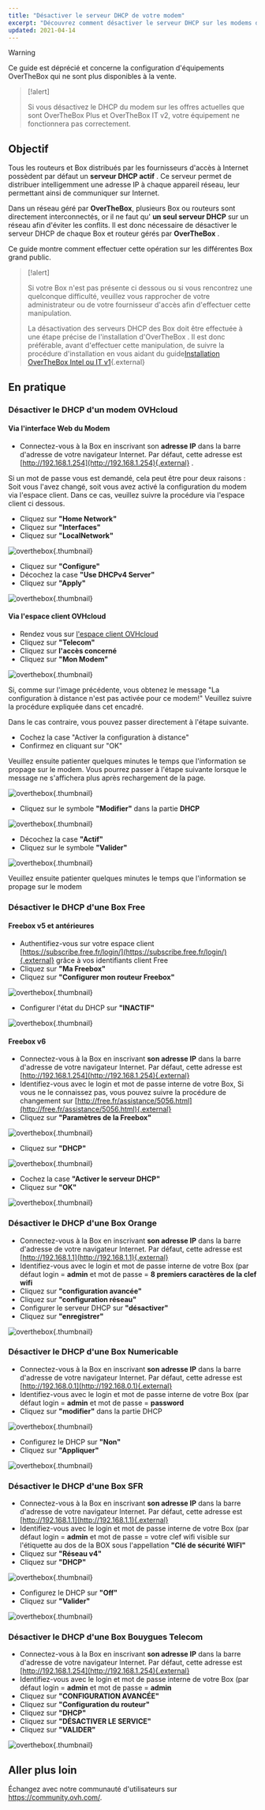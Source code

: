 ```yaml
---
title: "Désactiver le serveur DHCP de votre modem"
excerpt: "Découvrez comment désactiver le serveur DHCP sur les modems des principaux fournisseurs d'accès"
updated: 2021-04-14
---
```


> [!warning]
>
> Ce guide est déprécié et concerne la configuration d'équipements OverTheBox qui ne sont plus disponibles à la vente.
>

> [!alert]
>
> Si vous désactivez le DHCP du modem sur les offres actuelles que sont OverTheBox Plus et OverTheBox IT v2, votre équipement ne fonctionnera pas correctement.
>

## Objectif

Tous les routeurs et Box distribués par les fournisseurs d'accès à Internet possèdent par défaut un  **serveur DHCP actif** . Ce serveur permet de distribuer intelligemment une adresse IP à chaque appareil réseau, leur permettant ainsi de communiquer sur Internet.

Dans un réseau géré par **OverTheBox**, plusieurs Box ou routeurs sont directement interconnectés, or il ne faut qu' **un seul serveur DHCP**  sur un réseau afin d'éviter les conflits. Il est donc nécessaire de désactiver le serveur DHCP de chaque Box et routeur gérés par **OverTheBox** .

Ce guide montre comment effectuer cette opération sur les différentes Box grand public.

> [!alert]
>
> Si votre Box n'est pas présente ci dessous ou si vous rencontrez une quelconque difficulté, veuillez vous rapprocher de votre administrateur ou de votre fournisseur d'accès afin d'effectuer cette manipulation.
>
> La désactivation des serveurs DHCP des Box doit être effectuée à une étape précise de l'installation d'OverTheBox . Il est donc préférable, avant d'effectuer cette manipulation, de suivre la procédure d'installation en vous aidant du guide[Installation OverTheBox Intel ou IT v1](/pages/web_cloud/internet/overthebox/intel_itv1_installation){.external}
>

## En pratique

### Désactiver le DHCP d'un modem OVHcloud

#### Via l'interface Web du Modem

- Connectez-vous à la Box en inscrivant son **adresse IP** dans la barre d'adresse de votre navigateur Internet. Par défaut, cette adresse est [http://192.168.1.254](http://192.168.1.254){.external} .

Si un mot de passe vous est demandé, cela peut être pour deux raisons : Soit vous l'avez changé, soit vous avez activé la configuration du modem via l'espace client. Dans ce cas, veuillez suivre la procédure via l'espace client ci dessous.

- Cliquez sur **"Home Network"**
- Cliquez sur **"Interfaces"**
- Cliquez sur **"LocalNetwork"**

![overthebox](images/4320.png){.thumbnail}

- Cliquez sur **"Configure"**
- Décochez la case **"Use DHCPv4 Server"**
- Cliquez sur **"Apply"**

![overthebox](images/4321.png){.thumbnail}

#### Via l'espace client OVHcloud

- Rendez vous sur [l'espace client OVHcloud](https://www.ovh.com/auth/?action=gotomanager&from=https://www.ovh.com/fr/&ovhSubsidiary=fr)
- Cliquez sur **"Telecom"**
- Cliquez sur **l'accès concerné**
- Cliquez sur **"Mon Modem"**

![overthebox](images/4322.png){.thumbnail}

Si, comme sur l'image précédente, vous obtenez le message  "La configuration à distance n'est pas activée pour ce modem!"  Veuillez suivre la procédure expliquée dans cet encadré.

Dans le cas contraire, vous pouvez passer directement à l'étape suivante.

- Cochez la case "Activer la configuration à distance"
- Confirmez en cliquant sur "OK"

Veuillez ensuite patienter quelques minutes le temps que l'information se propage sur le modem. Vous pourrez passer à l'étape suivante lorsque le message ne s'affichera plus après rechargement de la page.

![overthebox](images/4323.png){.thumbnail}

- Cliquez sur le symbole **"Modifier"** dans la partie **DHCP**

![overthebox](images/4324.png){.thumbnail}

- Décochez la case **"Actif"**
- Cliquez sur le symbole **"Valider"**

![overthebox](images/4325.png){.thumbnail}

Veuillez ensuite patienter quelques minutes le temps que l'information se propage sur le modem

### Désactiver le DHCP d'une Box Free

#### Freebox v5 et antérieures

- Authentifiez-vous sur votre espace client [https://subscribe.free.fr/login/](https://subscribe.free.fr/login/){.external} grâce à vos identifiants client Free
- Cliquez sur **"Ma Freebox"**
- Cliquez sur **"Configurer mon routeur Freebox"**

![overthebox](images/4332.png){.thumbnail}

- Configurer l'état du DHCP sur **"INACTIF"**

![overthebox](images/4333.png){.thumbnail}

#### Freebox v6

- Connectez-vous à la Box en inscrivant **son adresse IP** dans la barre d'adresse de votre navigateur Internet. Par défaut, cette adresse est [http://192.168.1.254](http://192.168.1.254){.external}
- Identifiez-vous avec le login et mot de passe interne de votre Box, Si vous ne le connaissez pas, vous pouvez suivre la procédure de changement sur [http://free.fr/assistance/5056.html](http://free.fr/assistance/5056.html){.external}
- Cliquez sur **"Paramètres de la Freebox"**

![overthebox](images/4334.png){.thumbnail}

- Cliquez sur **"DHCP"**

![overthebox](images/4335.png){.thumbnail}

- Cochez la case **"Activer le serveur DHCP"**
- Cliquez sur **"OK"**

![overthebox](images/4336.png){.thumbnail}

### Désactiver le DHCP d'une Box Orange

- Connectez-vous à la Box en inscrivant **son adresse IP** dans la barre d'adresse de votre navigateur Internet. Par défaut, cette adresse est [http://192.168.1.1](http://192.168.1.1){.external}
- Identifiez-vous avec le login et mot de passe interne de votre Box (par défaut login = **admin** et mot de passe = **8 premiers caractères de la clef wifi**
- Cliquez sur **"configuration avancée"**
- Cliquez sur **"configuration réseau"**
- Configurer le serveur DHCP sur **"désactiver"**
- Cliquez sur **"enregistrer"**

![overthebox](images/4337.png){.thumbnail}

### Désactiver le DHCP d'une Box Numericable

- Connectez-vous à la Box en inscrivant **son adresse IP** dans la barre d'adresse de votre navigateur Internet. Par défaut, cette adresse est [http://192.168.0.1](http://192.168.0.1){.external}
- Identifiez-vous avec le login et mot de passe interne de votre Box (par défaut login = **admin** et mot de passe = **password**
- Cliquez sur **"modifier"** dans la partie DHCP

![overthebox](images/4339.png){.thumbnail}

- Configurez le DHCP sur **"Non"**
- Cliquez sur **"Appliquer"**

![overthebox](images/4342.png){.thumbnail}

### Désactiver le DHCP d'une Box SFR

- Connectez-vous à la Box en inscrivant **son adresse IP** dans la barre d'adresse de votre navigateur Internet. Par défaut, cette adresse est [http://192.168.1.1](http://192.168.1.1){.external}
- Identifiez-vous avec le login et mot de passe interne de votre Box (par défaut login = **admin** et mot de passe = votre clef wifi visible sur l'étiquette au dos de la BOX sous l'appellation **"Clé de sécurité WIFI"**
- Cliquez sur **"Réseau v4"**
- Cliquez sur **"DHCP"**

![overthebox](images/4343.png){.thumbnail}

- Configurez le DHCP sur **"Off"**
- Cliquez sur **"Valider"**

![overthebox](images/4344.png){.thumbnail}

### Désactiver le DHCP d'une Box Bouygues Telecom

- Connectez-vous à la Box en inscrivant **son adresse IP** dans la barre d'adresse de votre navigateur Internet. Par défaut, cette adresse est [http://192.168.1.254](http://192.168.1.254){.external}
- Identifiez-vous avec le login et mot de passe interne de votre Box (par défaut login = **admin** et mot de passe = **admin**
- Cliquez sur **"CONFIGURATION AVANCÉE"**
- Cliquez sur **"Configuration du routeur"**
- Cliquez sur **"DHCP"**
- Cliquez sur **"DÉSACTIVER LE SERVICE"**
- Cliquez sur **"VALIDER"**

![overthebox](images/4345.png){.thumbnail}

## Aller plus loin

Échangez avec notre communauté d'utilisateurs sur <https://community.ovh.com/>.
